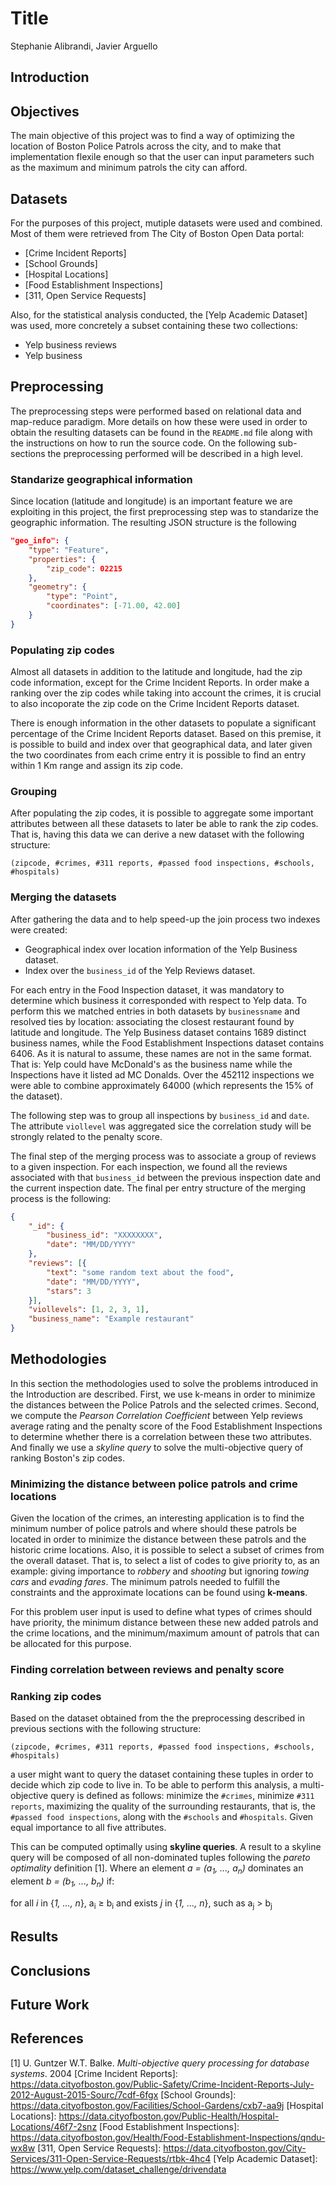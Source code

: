 # Title

Stephanie Alibrandi, Javier Arguello

## Introduction

## Objectives

The main objective of this project was to find a way of optimizing the location of Boston Police Patrols across the city, and to make that implementation flexile enough so that the user can input parameters such as the maximum and minimum patrols the city can afford.

## Datasets

For the purposes of this project, mutiple datasets were used and combined. Most of them were retrieved from The City of Boston Open Data portal:

* [Crime Incident Reports]
* [School Grounds]
* [Hospital Locations]
* [Food Establishment Inspections]
* [311, Open Service Requests]

Also, for the statistical analysis conducted, the [Yelp Academic Dataset] was used, more concretely a subset containing these two collections:

* Yelp business reviews
* Yelp business

## Preprocessing

The preprocessing steps were performed based on relational data and map-reduce paradigm. More details on how these were used in order to obtain the resulting datasets can be found in the ```README.md``` file along with the instructions on how to run the source code. On the following sub-sections the preprocessing performed will be described in a high level.

### Standarize geographical information

Since location (latitude and longitude) is an important feature we are exploiting in this project, the first preprocessing step was to standarize the geographic information. The resulting JSON structure is the following 

```json
"geo_info": {
    "type": "Feature",
    "properties": {
        "zip_code": 02215
    },
    "geometry": {
        "type": "Point",
        "coordinates": [-71.00, 42.00]
    }
}
```

### Populating zip codes

Almost all datasets in addition to the latitude and longitude, had the zip code information, except for the Crime Incident Reports. In order make a ranking over the zip codes while taking into account the crimes, it is crucial to also incoporate the zip code on the Crime Incident Reports dataset.

There is enough information in the other datasets to populate a significant percentage of the Crime Incident Reports dataset.  Based on this premise, it is possible to build and index over that geographical data, and later given the two coordinates from each crime entry it is possible to find an entry within 1 Km range and assign its zip code.

### Grouping 

After populating the zip codes, it is possible to aggregate some important attributes between all these datasets to later be able to rank the zip codes. That is, having this data we can derive a new dataset with the following structure:

```
(zipcode, #crimes, #311 reports, #passed food inspections, #schools, #hospitals)
```

### Merging the datasets

After gathering the data and to help speed-up the join process two indexes were created:

* Geographical index over location information of the Yelp Business dataset.
* Index over the ```business_id``` of the Yelp Reviews dataset.

For each entry in the Food Inspection dataset, it was mandatory to determine which business it corresponded with respect to Yelp data. To perform this we matched entries in both datasets by ```businessname``` and resolved ties by location: associating the closest restaurant found by latitude and longitude. The Yelp Business dataset contains 1689 distinct business names, while the Food Establishment Inspections dataset contains 6406. As it is natural to assume, these names are not in the same format. That is: Yelp could have McDonald's as the business name while the Inspections have it listed ad MC Donalds. Over the 452112 inspections we were able to combine approximately 64000 (which represents the 15% of the dataset).

The following step was to group all inspections by ```business_id``` and ```date```. The attribute ```viollevel``` was aggregated sice the correlation study will be strongly related to the penalty score.

The final step of the merging process was to associate a group of reviews to a given inspection. For each inspection, we found all the reviews associated with that ```business_id``` between the previous inspection date and the current inspection date.  The final per entry structure of the merging process is the following:

```json
{
    "_id": {
        "business_id": "XXXXXXXX",
        "date": "MM/DD/YYYY"
    },
    "reviews": [{
        "text": "some random text about the food",
        "date": "MM/DD/YYYY",
        "stars": 3
    }],
    "viollevels": [1, 2, 3, 1],
    "business_name": "Example restaurant"
}
```

## Methodologies

In this section the methodologies used to solve the problems introduced in the Introduction are described. First, we use k-means in order to minimize the distances between the Police Patrols and the selected crimes. Second, we compute the *Pearson Correlation Coefficient* between Yelp reviews average rating and the penalty score of the Food Establishment Inspections to determine whether there is a correlation between these two attributes. And finally we use a *skyline query* to solve the multi-objective query of ranking Boston's zip codes.

### Minimizing the distance between police patrols and crime locations

Given the location of the crimes, an interesting application is to find the minimum number of police patrols and where should these patrols be located in order to minimize the distance between these patrols and the historic crime locations. Also, it is possible to select a subset of crimes from the overall dataset. That is, to select a list of codes to give priority to, as an example: giving importance to *robbery* and *shooting* but ignoring *towing cars* and *evading fares*. The minimum patrols needed to fulfill the constraints and the approximate locations can be found using **k-means**.

For this problem user input is used to define what types of crimes should have priority, the minimum distance between these new added patrols and the crime locations, and the minimum/maximum amount of patrols that can be allocated for this purpose.

### Finding correlation between reviews and penalty score



### Ranking zip codes

Based on the dataset obtained from the the preprocessing described in previous sections with the following structure:
```
(zipcode, #crimes, #311 reports, #passed food inspections, #schools, #hospitals)
```
a user might want to query the dataset containing these tuples in order to decide which zip code to live in. To be able to perform this analysis, a multi-objective query is defined as follows: minimize the ```#crimes```, minimize ```#311 reports```, maximizing the quality of the surrounding restaurants, that is, the ```#passed food inspections```, along with the ```#schools``` and ```#hospitals```. Given equal importance to all five attributes.

This can be computed optimally using **skyline queries**. A result to a skyline query will be composed of all non-dominated tuples following the *pareto optimality* definition [1]. Where an element *a = (a<sub>1</sub>, ..., a<sub>n</sub>)* dominates an element *b = (b<sub>1</sub>, ..., b<sub>n</sub>)* if:

for all *i* in {*1, ..., n*}, a<sub>i</sub> ≥ b<sub>i</sub> and exists *j* in {*1, ..., n*}, such as a<sub>j</sub> > b<sub>j</sub>

## Results

## Conclusions

## Future Work

## References

[1] U. Guntzer W.T. Balke. *Multi-objective query processing for database systems*. 2004
[Crime Incident Reports]: <https://data.cityofboston.gov/Public-Safety/Crime-Incident-Reports-July-2012-August-2015-Sourc/7cdf-6fgx>
[School Grounds]: <https://data.cityofboston.gov/Facilities/School-Gardens/cxb7-aa9j>
[Hospital Locations]: <https://data.cityofboston.gov/Public-Health/Hospital-Locations/46f7-2snz>
[Food Establishment Inspections]: <https://data.cityofboston.gov/Health/Food-Establishment-Inspections/qndu-wx8w>
[311, Open Service Requests]: <https://data.cityofboston.gov/City-Services/311-Open-Service-Requests/rtbk-4hc4>
[Yelp Academic Dataset]: <https://www.yelp.com/dataset_challenge/drivendata>
